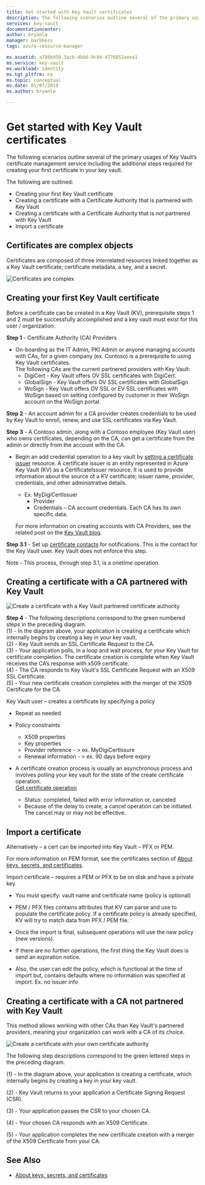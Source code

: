 ```yaml
---
title: Get started with Key Vault certificates
description: The following scenarios outline several of the primary usages of Key Vault’s certificate management service including the additional steps required for creating your first certificate in your key vault.
services: key-vault
documentationcenter:
author: bryanla
manager: barbkess
tags: azure-resource-manager

ms.assetid: a788b958-3acb-4bb6-9c94-4776852aeea1
ms.service: key-vault
ms.workload: identity
ms.tgt_pltfrm: na
ms.topic: conceptual
ms.date: 01/07/2019
ms.author: bryanla

---
```


# Get started with Key Vault certificates
The following scenarios outline several of the primary usages of Key Vault’s certificate management service including the additional steps required for creating your first certificate in your key vault.

The following are outlined:
- Creating your first Key Vault certificate
- Creating a certificate with a Certificate Authority that is partnered with Key Vault
- Creating a certificate with a Certificate Authority that is not partnered with Key Vault
- Import a certificate

## Certificates are complex objects
Certificates are composed of three interrelated resources linked together as a Key Vault certificate; certificate metadata, a key, and a secret.


![Certificates are complex](media/azure-key-vault.png)


## Creating your first Key Vault certificate  
 Before a certificate can be created in a Key Vault (KV), prerequisite steps 1 and 2 must be successfully accomplished and a key vault must exist for this user / organization.  

**Step 1** - Certificate Authority (CA) Providers  
-   On-boarding as the IT Admin, PKI Admin or anyone managing accounts with CAs, for a given company (ex. Contoso)  is a prerequisite to using Key Vault certificates.  
    The following CAs are the current partnered providers with Key Vault:  
    -   DigiCert - Key Vault offers OV SSL certificates with DigiCert.  
    -   GlobalSign - Key Vault offers OV SSL certificates with GlobalSign  
    -   WoSign - Key Vault offers OV SSL or EV SSL certificates with WoSign based on setting configured by customer in their WoSign account on the WoSign portal.  

**Step 2** - An account admin for a CA provider creates credentials to be used by Key Vault to enroll, renew, and use SSL certificates via Key Vault.

**Step 3** - A Contoso admin, along with a Contoso employee (Key Vault user) who owns certificates, depending on the CA, can get a certificate from the admin or directly from the account with the CA.  

-   Begin an add credential operation to a key vault by [setting a certificate issuer](/rest/api/keyvault/setcertificateissuer/setcertificateissuer) resource. A certificate issuer is an entity represented in Azure Key Vault (KV) as a CertificateIssuer resource. It is used to provide information about the source of a KV certificate; issuer name, provider, credentials, and other administrative details.
    -   Ex. MyDigiCertIssuer  
        -   Provider  
        -   Credentials – CA account credentials. Each CA has its own specific data.  

     For more information on creating accounts with CA Providers, see the related post on the [Key Vault blog](https://aka.ms/kvcertsblog).  

**Step 3.1** - Set up [certificate contacts](/rest/api/keyvault/setcertificatecontacts/setcertificatecontacts) for notifications. This is the contact for the Key Vault user. Key Vault does not enforce this step.  

Note - This process, through step 3.1, is a onetime operation.  

## Creating a certificate with a CA partnered with Key Vault

![Create a certificate with a Key Vault partnered certificate authority](media/certificate-authority-2.png)

**Step 4** - The following descriptions correspond to the green numbered steps in the preceding diagram.  
  (1) - In the diagram above, your application is creating a certificate which internally begins by creating a key in your key vault.  
  (2) - Key Vault sends an SSL Certificate Request to the CA.  
  (3) - Your application polls, in a loop and wait process, for your Key Vault for certificate completion. The certificate creation is complete when Key Vault receives the CA’s response with x509 certificate.  
  (4) - The CA responds to Key Vault's SSL Certificate Request with an X509 SSL Certificate.  
  (5) - Your new certificate creation completes with the merger of the X509 Certificate for the CA.  

  Key Vault user – creates a certificate by specifying a policy

  -   Repeat as needed  
  -   Policy constraints  
      -   X509 properties  
      -   Key properties  
      -   Provider reference - > ex. MyDigiCertIssure  
      -   Renewal information - > ex. 90 days before expiry  

  - A certificate creation process is usually an asynchronous process and involves polling your key vault for the state of the create certificate operation.  
[Get certificate operation](/rest/api/keyvault/getcertificateoperation/getcertificateoperation)  
      -   Status: completed, failed with error information or, canceled  
      -   Because of the delay to create, a cancel operation can be initiated. The cancel may or may not be effective.  

## Import a certificate  
 Alternatively – a cert can be imported into Key Vault – PFX or PEM.  

 For more information on PEM format, see the certificates section of [About keys, secrets, and certificates](about-keys-secrets-and-certificates.md).  

 Import certificate – requires a PEM or PFX to be on disk and have a private key. 
-   You must specify: vault name and certificate name (policy is optional)

-   PEM / PFX files contains attributes that KV can parse and use to populate the certificate policy. If a certificate policy is already specified, KV will try to match data from PFX  / PEM file.  

-   Once the import is final, subsequent operations will use the new policy (new versions).  

-   If there are no further operations, the first thing the Key Vault does is send an expiration notice. 

-   Also, the user can edit the policy, which is functional at the time of import but, contains defaults where no information was specified at import. Ex. no issuer info  

## Creating a certificate with a CA not partnered with Key Vault  
 This method allows working with other CAs than Key Vault's partnered providers, meaning your organization can work with a CA of its choice.  

![Create a certificate with your own certificate authority](media/certificate-authority-1.png)  

 The following step descriptions correspond to the green lettered steps in the preceding diagram.  

  (1) - In the diagram above, your application is creating a certificate, which internally begins by creating a key in your key vault.  

  (2) - Key Vault returns to your application a Certificate Signing Request (CSR).  

  (3) - Your application passes the CSR to your chosen CA.  

  (4) - Your chosen CA responds with an X509 Certificate.  

  (5) - Your application completes the new certificate creation with a merger of the X509 Certificate from your CA.

## See Also

- [About keys, secrets, and certificates](about-keys-secrets-and-certificates.md)
